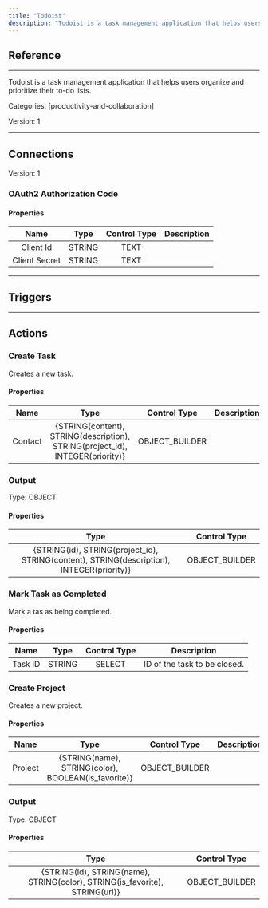 ```yaml
---
title: "Todoist"
description: "Todoist is a task management application that helps users organize and prioritize their to-do lists."
---
```

## Reference
<hr />

Todoist is a task management application that helps users organize and prioritize their to-do lists.


Categories: [productivity-and-collaboration]


Version: 1

<hr />



## Connections

Version: 1


### OAuth2 Authorization Code

#### Properties

|      Name      |     Type     |     Control Type     |     Description     |
|:--------------:|:------------:|:--------------------:|:-------------------:|
| Client Id | STRING | TEXT  |  |
| Client Secret | STRING | TEXT  |  |





<hr />



## Triggers



<hr />



## Actions


### Create Task
Creates a new task.

#### Properties

|      Name      |     Type     |     Control Type     |     Description     |
|:--------------:|:------------:|:--------------------:|:-------------------:|
| Contact | {STRING\(content), STRING\(description), STRING\(project_id), INTEGER\(priority)} | OBJECT_BUILDER  |  |


### Output



Type: OBJECT


#### Properties

|     Type     |     Control Type     |
|:------------:|:--------------------:|
| {STRING\(id), STRING\(project_id), STRING\(content), STRING\(description), INTEGER\(priority)} | OBJECT_BUILDER  |






### Mark Task as Completed
Mark a tas as being completed.

#### Properties

|      Name      |     Type     |     Control Type     |     Description     |
|:--------------:|:------------:|:--------------------:|:-------------------:|
| Task ID | STRING | SELECT  |  ID of the task to be closed.  |




### Create Project
Creates a new project.

#### Properties

|      Name      |     Type     |     Control Type     |     Description     |
|:--------------:|:------------:|:--------------------:|:-------------------:|
| Project | {STRING\(name), STRING\(color), BOOLEAN\(is_favorite)} | OBJECT_BUILDER  |  |


### Output



Type: OBJECT


#### Properties

|     Type     |     Control Type     |
|:------------:|:--------------------:|
| {STRING\(id), STRING\(name), STRING\(color), STRING\(is_favorite), STRING\(url)} | OBJECT_BUILDER  |






